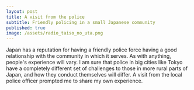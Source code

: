 ```yaml
---
layout: post
title: A visit from the police
subtitle: Friendly policing in a small Japanese community
published: true
image: /assets/radio_taiso_no_uta.png
---
```


Japan has a reputation for having a friendly police force having a good relationship with the community in which it serves. As with anything, people's experience will vary. I am sure that police in big cities like Tokyo have a completely different set of challenges to those in more rural parts of Japan, and how they conduct themselves will differ. A visit from the local police officer prompted me to share my own experience.
